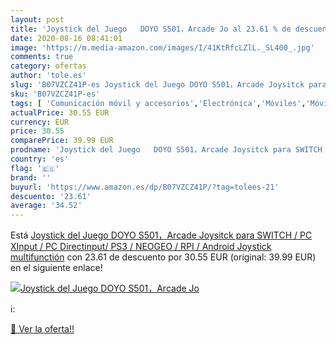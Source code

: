 ```yaml
---
layout: post
title: 'Joystick del Juego   DOYO S501，Arcade Jo al 23.61 % de descuento'
date: 2020-08-16 08:41:01
image: 'https://m.media-amazon.com/images/I/41KtRfcLZlL._SL400_.jpg'
comments: true
category: ofertas
author: 'tole.es'
slug: 'B07VZCZ41P-es Joystick del Juego DOYO S501，Arcade Joysitck para SWITCH /...'
sku: 'B07VZCZ41P-es'
tags: [ 'Comunicación móvil y accesorios','Electrónica','Móviles','Móviles y smartphones libres','Smartwatches','Tecnología para vestir','android', ]
actualPrice: 30.55 EUR
currency: EUR
price: 30.55
comparePrice: 39.99 EUR
prodname: 'Joystick del Juego   DOYO S501，Arcade Joysitck para SWITCH / PC XInput / PC Directinput/ PS3 / NEOGEO / RPI / Android Joystick multifunctión'
country: 'es'
flag: '🇪🇸'
brand: ''
buyurl: 'https://www.amazon.es/dp/B07VZCZ41P/?tag=tolees-21'
descuento: '23.61'
average: '34.52'
---
```


Está [Joystick del Juego   DOYO S501，Arcade Joysitck para SWITCH / PC XInput / PC Directinput/ PS3 / NEOGEO / RPI / Android Joystick multifunctión](https://www.amazon.es/dp/B07VZCZ41P/?tag=tolees-21) con 23.61 de descuento por 30.55 EUR (original: 39.99 EUR) en el siguiente enlace!

[![Joystick del Juego   DOYO S501，Arcade Jo](https://m.media-amazon.com/images/I/41KtRfcLZlL._SL400_.jpg)](https://www.amazon.es/dp/B07VZCZ41P/?tag=tolees-21)

ℹ️:


[🛒 Ver la oferta!!](https://www.amazon.es/dp/B07VZCZ41P/?tag=tolees-21)

